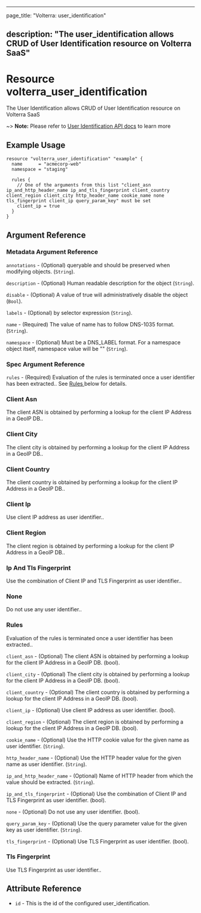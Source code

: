 ---

page_title: "Volterra: user_identification"

description: "The user_identification allows CRUD of User Identification resource on Volterra SaaS"
---------------------------------------------------------------------------------------------------

Resource volterra_user_identification
=====================================

The User Identification allows CRUD of User Identification resource on Volterra SaaS

~> **Note:** Please refer to [User Identification API docs](https://docs.cloud.f5.com/docs/api/user-identification) to learn more

Example Usage
-------------

```hcl
resource "volterra_user_identification" "example" {
  name      = "acmecorp-web"
  namespace = "staging"

  rules {
    // One of the arguments from this list "client_asn ip_and_http_header_name ip_and_tls_fingerprint client_country client_region client_city http_header_name cookie_name none tls_fingerprint client_ip query_param_key" must be set
    client_ip = true
  }
}

```

Argument Reference
------------------

### Metadata Argument Reference

`annotations` - (Optional) queryable and should be preserved when modifying objects. (`String`).

`description` - (Optional) Human readable description for the object (`String`).

`disable` - (Optional) A value of true will administratively disable the object (`Bool`).

`labels` - (Optional) by selector expression (`String`).

`name` - (Required) The value of name has to follow DNS-1035 format. (`String`).

`namespace` - (Optional) Must be a DNS_LABEL format. For a namespace object itself, namespace value will be "" (`String`).

### Spec Argument Reference

`rules` - (Required) Evaluation of the rules is terminated once a user identifier has been extracted.. See [Rules ](#rules) below for details.

### Client Asn

The client ASN is obtained by performing a lookup for the client IP Address in a GeoIP DB..

### Client City

The client city is obtained by performing a lookup for the client IP Address in a GeoIP DB..

### Client Country

The client country is obtained by performing a lookup for the client IP Address in a GeoIP DB..

### Client Ip

Use client IP address as user identifier..

### Client Region

The client region is obtained by performing a lookup for the client IP Address in a GeoIP DB..

### Ip And Tls Fingerprint

Use the combination of Client IP and TLS Fingerprint as user identifier..

### None

Do not use any user identifier..

### Rules

Evaluation of the rules is terminated once a user identifier has been extracted..

`client_asn` - (Optional) The client ASN is obtained by performing a lookup for the client IP Address in a GeoIP DB. (bool).

`client_city` - (Optional) The client city is obtained by performing a lookup for the client IP Address in a GeoIP DB. (bool).

`client_country` - (Optional) The client country is obtained by performing a lookup for the client IP Address in a GeoIP DB. (bool).

`client_ip` - (Optional) Use client IP address as user identifier. (bool).

`client_region` - (Optional) The client region is obtained by performing a lookup for the client IP Address in a GeoIP DB. (bool).

`cookie_name` - (Optional) Use the HTTP cookie value for the given name as user identifier. (`String`).

`http_header_name` - (Optional) Use the HTTP header value for the given name as user identifier. (`String`).

`ip_and_http_header_name` - (Optional) Name of HTTP header from which the value should be extracted. (`String`).

`ip_and_tls_fingerprint` - (Optional) Use the combination of Client IP and TLS Fingerprint as user identifier. (bool).

`none` - (Optional) Do not use any user identifier. (bool).

`query_param_key` - (Optional) Use the query parameter value for the given key as user identifier. (`String`).

`tls_fingerprint` - (Optional) Use TLS Fingerprint as user identifier. (bool).

### Tls Fingerprint

Use TLS Fingerprint as user identifier..

Attribute Reference
-------------------

-	`id` - This is the id of the configured user_identification.
